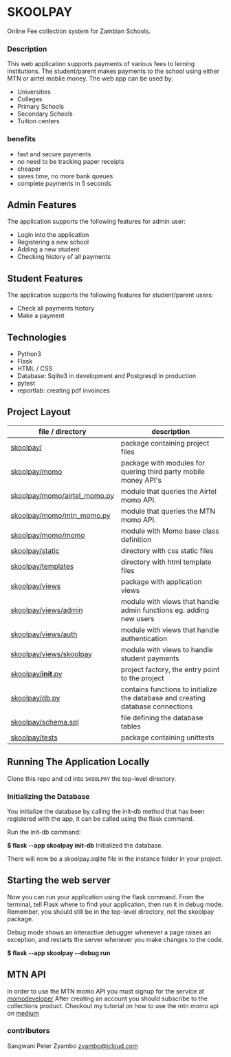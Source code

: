 # SKOOLPAY
Online Fee collection system for Zambian Schools.
### Description 
This web application supports payments of various fees to lerning institutions. The student/parent makes payments to the school using either MTN or airtel mobile money. The web app can be used by:
- Universities
- Colleges
- Primary Schools
- Secondary Schools
- Tuition centers

### benefits
- fast and secure payments
- no need to be tracking paper receipts
- cheaper
- saves time, no more bank queues
- complete payments in 5 seconds

## Admin Features
The application supports the following features for admin user:
- Login into the application
- Registering a new school
- Adding a new student
- Checking history of all payments

## Student Features
The application supports the following features for student/parent users:
- Check all payments history
- Make a payment

## Technologies
- Python3
- Flask
- HTML / CSS
- Database: Sqlite3 in development and Postgresql in production
- pytest
- reportlab: creating pdf invoinces

## Project Layout
|file / directory | description |
|-------------------------|----------------|
|[skoolpay/](/.skoolpay)|package containing project files|
|[skoolpay/momo](/.skoolpay/momo)|package with modules for quering third party mobile money API's|
|[skoolpay/momo/airtel_momo.py](/.skoolpay/momo/airtel_momo.py)|module that queries the Airtel momo API.|
|[skoolpay/momo/mtn_momo.py](/.skoolpay/momo/mtn_momo.py)|module that queries the MTN momo API.|
|[skoolpay/momo/momo](/.skoolpay/momo/momo)|module with Momo base class definition|
|[skoolpay/static](/.skoolpay/static)|directory with css static files|
|[skoolpay/templates](/.skoolpay/templates)|directory with html template files|
|[skoolpay/views](/.skoolpay/views)|package with application views|
|[skoolpay/views/admin](/.skoolpay/views/admin)|module with views that handle admin functions eg. adding new users|
|[skoolpay/views/auth](/.skoolpay/views/auth)|module with views that handle authentication|
|[skoolpay/views/skoolpay](/.skoolpay/views/skoolpay)|module with views to handle student payments|
|[skoolpay/__init__.py](/.skoolpay/__init__.py)| project factory, the entry point to the project|
|[skoolpay/db.py](/.skoolpay/db.py)| contains functions to initialize the database and creating database connections|
|[skoolpay/schema.sql](/.skoolpay/schema.sql)| file defining the database tables|
|[skoolpay/tests](/.skoolpay/tests)| package containing unittests|

## Running The Application Locally
Clone this repo and cd into `SKOOLPAY` the top-level directory.

### Initializing the Database
You initialize the database by calling the init-db method that has been registered with the app, it can be called using the flask command.

Run the init-db command:

**$ flask --app skoolpay init-db**
Initialized the database.

There will now be a skoolpay.sqlite file in the instance folder in your project.

## Starting the web server
Now you can run your application using the flask command. From the terminal, tell Flask where to find your application, then run it in debug mode. Remember, you should still be in the top-level directory, not the skoolpay package.

Debug mode shows an interactive debugger whenever a page raises an exception, and restarts the server whenever you make changes to the code.

**$ flask --app skoolpay --debug run**

## MTN API
In order to use the MTN momo API you must signup for the service at [momodeveloper](https://momodeveloper.mtn.com)
After creating an account you should subscribe to the collections product.
Checkout my tutorial on how to use the mtn momo api on [medium]()

### contributors
Sangwani Peter Zyambo zyambo@icloud.com
